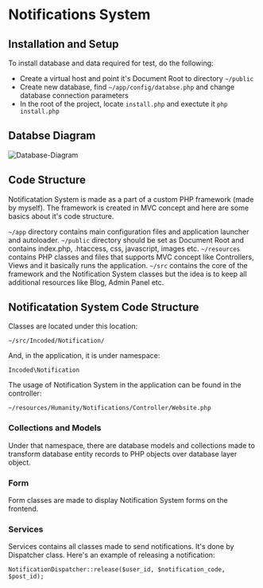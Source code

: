 # Notifications System

## Installation and Setup

To install database and data required for test, do the following:

+ Create a virtual host and point it's Document Root to directory `~/public`
+ Create new database, find `~/app/config/databse.php` and change database connection parameters
+ In the root of the project, locate `install.php` and exectute it `php install.php`


## Databse Diagram

![Database-Diagram](http://ivanmitic.com/humanity-ns/img/Database-Diagram.png "Database-Diagram")


## Code Structure

Notificatation System is made as a part of a custom PHP framework (made by myself). The framework is created in MVC concept and here are some basics about it's code structure.

`~/app` directory contains main configuration files and application launcher and autoloader.
`~/public` directory should be set as Document Root and contains index.php, .htaccess, css, javascript, images etc.
`~/resources` contains PHP classes and files that supports MVC concept like Controllers, Views and it basically runs the application.
`~/src` contains the core of the framework and the Notification System classes but the idea is to keep all additional resources like Blog, Admin Panel etc.

## Notificatation System Code Structure

Classes are located under this location: 

```
~/src/Incoded/Notification/
```

And, in the application, it is under namespace:

```
Incoded\Notification
```

The usage of Notification System in the application can be found in the controller:

`~/resources/Humanity/Notifications/Controller/Website.php`

### Collections and Models

Under that namespace, there are database models and collections made to transform database entity records to PHP objects over database layer object.

### Form

Form classes are made to display Notification System forms on the frontend.

### Services

Services contains all classes made to send notifications. It's done by Dispatcher class. Here's an example of releasing a notification:

`NotificationDispatcher::release($user_id, $notification_code, $post_id);`
